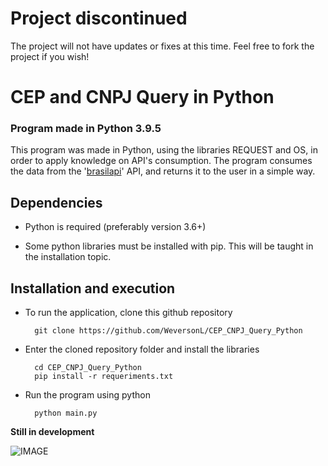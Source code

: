 # Project discontinued

The project will not have updates or fixes at this time. Feel free to fork the project if you wish!

# CEP and CNPJ Query in Python

### Program made in Python 3.9.5

This program was made in Python, using the libraries REQUEST and OS, in order to apply knowledge on API's consumption. The program consumes the data from the '[brasilapi](https://brasilapi.com.br/)' API, and returns it to the user in a simple way. 

## Dependencies

- Python is required (preferably version 3.6+)

- Some python libraries must be installed with pip. This will be taught in the installation topic.

## Installation and execution

- To run the application, clone this github repository

        git clone https://github.com/WeversonL/CEP_CNPJ_Query_Python

- Enter the cloned repository folder and install the libraries
  
        cd CEP_CNPJ_Query_Python
        pip install -r requeriments.txt

- Run the program using python

        python main.py



**Still in development**

![IMAGE](https://upload.wikimedia.org/wikipedia/commons/e/e8/NERD.png)
